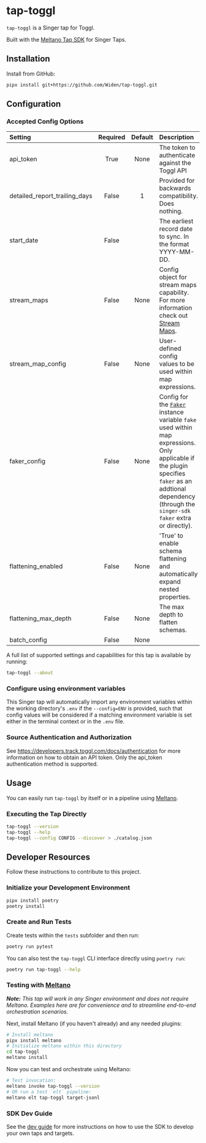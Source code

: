 # tap-toggl

`tap-toggl` is a Singer tap for Toggl.

Built with the [Meltano Tap SDK](https://sdk.meltano.com) for Singer Taps.

## Installation

Install from GitHub:

```bash
pipx install git+https://github.com/Widen/tap-toggl.git
```

## Configuration

### Accepted Config Options

<!--
Developer TODO: Provide a list of config options accepted by the tap.

This section can be created by copy-pasting the CLI output from:

```
tap-toggl --about --format=markdown
```
-->

| Setting                      | Required | Default | Description |
|:-----------------------------|:--------:|:-------:|:------------|
| api_token                    | True     | None    | The token to authenticate against the Toggl API |
| detailed_report_trailing_days| False    |       1 | Provided for backwards compatibility. Does nothing. |
| start_date                   | False    |         | The earliest record date to sync. In the format YYYY-MM-DD. |
| stream_maps                  | False    | None    | Config object for stream maps capability. For more information check out [Stream Maps](https://sdk.meltano.com/en/latest/stream_maps.html). |
| stream_map_config            | False    | None    | User-defined config values to be used within map expressions. |
| faker_config                 | False    | None    | Config for the [`Faker`](https://faker.readthedocs.io/en/master/) instance variable `fake` used within map expressions. Only applicable if the plugin specifies `faker` as an addtional dependency (through the `singer-sdk` `faker` extra or directly). |
| flattening_enabled           | False    | None    | 'True' to enable schema flattening and automatically expand nested properties. |
| flattening_max_depth         | False    | None    | The max depth to flatten schemas. |
| batch_config                 | False    | None    |             |


A full list of supported settings and capabilities for this
tap is available by running:

```bash
tap-toggl --about
```

### Configure using environment variables

This Singer tap will automatically import any environment variables within the working directory's
`.env` if the `--config=ENV` is provided, such that config values will be considered if a matching
environment variable is set either in the terminal context or in the `.env` file.

### Source Authentication and Authorization

See https://developers.track.toggl.com/docs/authentication for more information on how to obtain an API token. Only the api_token authentication method is supported.

## Usage

You can easily run `tap-toggl` by itself or in a pipeline using [Meltano](https://meltano.com/).

### Executing the Tap Directly

```bash
tap-toggl --version
tap-toggl --help
tap-toggl --config CONFIG --discover > ./catalog.json
```

## Developer Resources

Follow these instructions to contribute to this project.

### Initialize your Development Environment

```bash
pipx install poetry
poetry install
```

### Create and Run Tests

Create tests within the `tests` subfolder and
  then run:

```bash
poetry run pytest
```

You can also test the `tap-toggl` CLI interface directly using `poetry run`:

```bash
poetry run tap-toggl --help
```

### Testing with [Meltano](https://www.meltano.com)

_**Note:** This tap will work in any Singer environment and does not require Meltano.
Examples here are for convenience and to streamline end-to-end orchestration scenarios._

Next, install Meltano (if you haven't already) and any needed plugins:

```bash
# Install meltano
pipx install meltano
# Initialize meltano within this directory
cd tap-toggl
meltano install
```

Now you can test and orchestrate using Meltano:

```bash
# Test invocation:
meltano invoke tap-toggl --version
# OR run a test `elt` pipeline:
meltano elt tap-toggl target-jsonl
```

### SDK Dev Guide

See the [dev guide](https://sdk.meltano.com/en/latest/dev_guide.html) for more instructions on how to use the SDK to
develop your own taps and targets.
